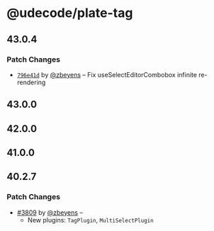 # @udecode/plate-tag

## 43.0.4

### Patch Changes

- [`796e41d`](https://github.com/udecode/plate/commit/796e41dde88b4db1527aa8341f9b81f47dcaafd9) by [@zbeyens](https://github.com/zbeyens) – Fix useSelectEditorCombobox infinite re-rendering

## 43.0.0

## 42.0.0

## 41.0.0

## 40.2.7

### Patch Changes

- [#3809](https://github.com/udecode/plate/pull/3809) by [@zbeyens](https://github.com/zbeyens) –
  - New plugins: `TagPlugin`, `MultiSelectPlugin`
